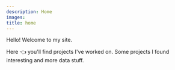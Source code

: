 ```yaml
---
description: Home
images:
title: home
---
```


Hello! Welcome to my site. 

Here  :point_left: you'll find projects I've worked on. Some 
projects I found interesting and more data stuff.



